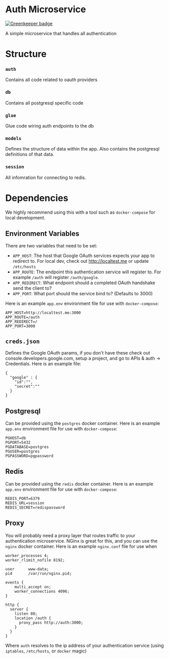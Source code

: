Auth Microservice
====

[![Greenkeeper badge](https://badges.greenkeeper.io/retrohacker/ms-auth.svg)](https://greenkeeper.io/)

A simple microservice that handles all authentication

# Structure

### `auth`

Contains all code related to oauth providers

### `db`

Contains all postgresql specific code

### `glue`

Glue code wiring auth endpoints to the db

### `models`

Defines the structure of data within the app. Also contains the postgresql definitions of that data.

### `session`

All infomration for connecting to redis.

# Dependencies

We highly recommend using this with a tool such as `docker-compose` for local development.

## Environment Variables

There are two variables that need to be set:

* `APP_HOST`: The host that Google OAuth services expects your app to redirect to. For local dev, check out http://localtest.me or update `/etc/hosts`
* `APP_ROUTE`: The endpoint this authentication service will register to. For example `/auth` will register `/auth/google`.
* `APP_REDIRECT`: What endpoint should a completed OAuth handshake send the client to?
* `APP_PORT`: What port should the service bind to? (Defaults to 3000)


Here is an example `app.env` environment file for use with `docker-compose`:

```
APP_HOST=http://localtest.me:3000
APP_ROUTE=/auth
APP_REDIRECT=/
APP_PORT=3000
```

## `creds.json`

Defines the Google OAuth params, if you don't have these check out console.developers.google.com, setup a project, and go to APIs & auth -> Credentials. Here is an example file:

```
{
  "google" : {
    "id":"",
    "secret":""
  }
}
```

## Postgresql

Can be provided using the `postgres` docker container. Here is an example `app.env` environment file for use with `docker-compose`:

```
PGHOST=db
PGPORT=5432
PGDATABASE=postgres
PGUSER=postgres
PGPASSWORD=pgpassword
```

## Redis

Can be provided using the `redis` docker container. Here is an example `app.env` environment file for use with `docker-compose`:

```
REDIS_PORT=6379
REDIS_URL=session
REDIS_SECRET=redispassword
```

## Proxy

You will probably need a proxy layer that routes traffic to your authentication microservice. NGinx is great for this, and you can use the `nginx` docker container. Here is an example `nginx.conf` file for use when 

```
worker_processes 4;
worker_rlimit_nofile 8192;

user      www-data;
pid       /var/run/nginx.pid;

events {
    multi_accept on;
    worker_connections 4096;
}

http {
  server {
    listen 80;
    location /auth {
      proxy_pass http://auth:3000;
    }
  }
}
```

Where `auth` resolves to the ip address of your authentication service (using `iptables`, `/etc/hosts`, or `docker` magic)
